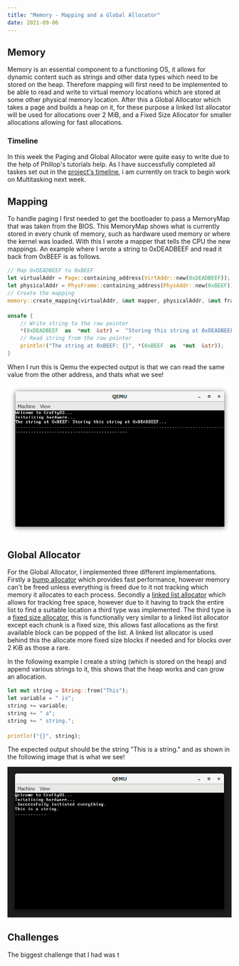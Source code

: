 ```yaml
---
title: "Memory - Mapping and a Global Allocator"
date: 2021-09-06
---
```


## Memory

Memory is an essential component to a functioning OS, it allows for dynamic content such as strings and other data types which need to be stored on the heap. Therefore mapping will first need to be implemented to be able to read and write to virtual memory locations which are stored at some other physical memory location. After this a Global Allocator which takes a page and builds a heap on it, for these purpose a linked list allocator will be used for allocations over 2 MiB, and a Fixed Size Allocator for smaller allocations allowing for fast allocations.

### Timeline
In this week the Paging and Global Allocator were quite easy to write due to the help of Phillop's tutorials help. As I have successfully completed all taskes set out in the [project's timeline](https://craftydh.github.io/CraftyOS-Blog/posts/restart/#revised-timeline), i am currently on track to begin work on Multitasking next week.

## Mapping
To handle paging I first needed to get the bootloader to pass a MemoryMap that was taken from the BIOS. This MemoryMap shows what is currently stored in every chunk of memory, such as hardware used memory or where the kernel was loaded. With this I wrote a mapper that tells the CPU the new mappings. An example where I wrote a string to 0xDEADBEEF and read it back from 0xBEEF is as follows. 

```rust
// Map 0xDEADBEEF to 0xBEEF
let virtualAddr = Page::containing_address(VirtAddr::new(0xDEADBEEF));
let physicalAddr = PhysFrame::containing_address(PhysAddr::new(0xBEEF));
// Create the mapping
memory::create_mapping(virtualAddr, &mut mapper, physicalAddr, &mut frame_allocator);

unsafe {
	// Write string to the raw pointer
	*(0xDEADBEEF  as  *mut  &str) =  "Storing this string at 0xDEADBEEF...";
	// Read string from the raw pointer
	println!("The string at 0xBEEF: {}", *(0xBEEF  as  *mut  &str));
}
```

When I run this is Qemu the expected output is that we can read the same value from the other address, and thats what we see!

![Mapping test screenshot](mapping.png "Mapping test screenshot")

## Global Allocator

For the Global Allocator, I implemented three different implementations. Firstly a [bump allocator](https://os.phil-opp.com/allocator-designs/#bump-allocator) which provides fast performance, however memory can't be freed unless everything is freed due to it not tracking which memory it allocates to each process. Secondly a [linked list allocator](https://os.phil-opp.com/allocator-designs/#bump-allocator) which allows for tracking free space, however due to it having to track the entire list to find a suitable location a third type was implemented. The third type is a [fixed size allocator](https://os.phil-opp.com/allocator-designs/#fixed-size-block-allocator), this is functionally very similar to a linked list allocator except each chunk is a fixed size, this allows fast allocations as the first available block can be popped of the list. A linked list allocator is used behind this the allocate more fixed size blocks if needed and for blocks over 2 KiB as those a rare.

In the following example I create a string (which is stored on the heap) and append various strings to it, this shows that the heap works and can grow an allocation. 
``` rust
let mut string = String::from("This");
let variable = " is";
string += variable;
string += " a";
string += " string.";

println!("{}", string);
```
The expected output should be the string "This is a string." and as shown in the following image that is what we see!

!["Heap test"](string.png "Heap test")

## Challenges

The biggest challenge that I had was t
